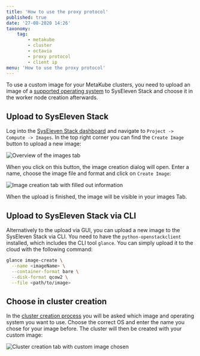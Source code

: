 ```yaml
---
title: 'How to use the proxy protocol'
published: true
date: '27-08-2020 14:26'
taxonomy:
    tag:
        - metakube
        - cluster
        - octavia
        - proxy protocol
        - client ip
menu: 'How to use the proxy protocol'
---
```


To use a custom image for your MetaKube clusters, you need to upload an image of a [supported operating system](../../02.documentation/04.supported-operating-systems/default.en.md) to SysEleven Stack and choose it in the worker node creation afterwards.

## Upload to SysEleven Stack

Log into the [SysEleven Stack dashboard](https://dashboard.cloud.syseleven.net/) and navigate to `Project -> Compute -> Images`. In the top right corner you can find the `Create Image` button to upload a new image:

![Overview of the images tab](image_images-overview.png)

When you click on this button, the image creation dialog will open. Enter a name, choose the image file and format and click on `Create Image`:

![Image creation tab with filled out information](image_images-creation.png)

When the upload is finished, the image will be visible in your images Tab.

## Upload to SysEleven Stack via CLI

Alternatively to the upload via GUI, you can upload a new image to the SysEleven Stack via CLI. You need to have the `python-openstackclient` installed, which includes the CLI tool `glance`. You can simply upload it to the cloud with the following command:

``` bash
glance image-create \
  --name <imageName> \
  --container-format bare \
  --disk-format qcow2 \
  --file <path/to/image>
```

## Choose in cluster creation

In the [cluster creation process](../02.create-a-cluster/default.en.md) you will be asked which image and operating system you want to use. Choose the correct OS and enter the name you chose for your image before. The cluster will then be created with your custom image:

![Cluster creation tab with custom image chosen](image_cluster-creation.png)
